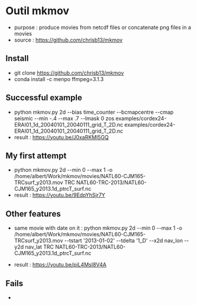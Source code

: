 # Outil mkmov #

* purpose : produce movies from netcdf files or concatenate png files in a movies
* source :  https://github.com/chrisb13/mkmov

## Install ##

* git clone https://github.com/chrisb13/mkmov
* conda install -c menpo ffmpeg=3.1.3

## Successful example ##

* python mkmov.py 2d --bias  time_counter --bcmapcentre --cmap seismic --min -.4 --max .7  --lmask 0 zos examples/cordex24-ERAI01_1d_20040101_20040111_grid_T_2D.nc examples/cordex24-ERAI01_1d_20040101_20040111_grid_T_2D.nc
* result : https://youtu.be/J0xaRKMl5GQ

## My first attempt ##

* python mkmov.py 2d  --min 0 --max 1 -o /home/albert/Work/mkmov/movies/NATL60-CJM165-TRCsurf_y2013.mov TRC NATL60-TRC-2013/NATL60-CJM165_y2013.1d_ptrcT_surf.nc
* result : https://youtu.be/9EdpYhSjr7Y

## Other features ##

* same movie with date on it : python mkmov.py 2d  --min 0 --max 1 -o /home/albert/Work/mkmov/movies/NATL60-CJM165-TRCsurf_y2013.mov --tstart '2013-01-02' --tdelta '1_D' --x2d nav_lon --y2d nav_lat TRC NATL60-TRC-2013/NATL60-CJM165_y2013.1d_ptrcT_surf.nc

* result : https://youtu.be/piL4MsI8V4A

## Fails ##

* 
